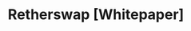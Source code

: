 <h1 align="center">
Retherswap [Whitepaper]
<br/><br/>
<img src="" />
<img src="" />
<img src="" />
<img src="" />
<img src="" />
<img src="" />
<img src="" />
</h1>
